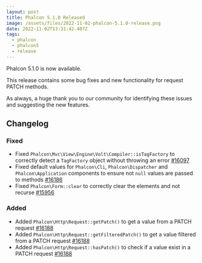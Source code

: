 ```yaml
---
layout: post
title: Phalcon 5.1.0 Released
image: /assets/files/2022-11-02-phalcon-5.1.0-release.png
date: 2022-11-02T13:31:42.407Z
tags:
  - phalcon
  - phalcon5
  - release
---
```

Phalcon 5.1.0 is now available.

<!--more-->

This release contains some bug fixes and new functionality for request PATCH methods.

As always, a huge thank you to our community for identifying these issues and suggesting the new features.

## Changelog

### Fixed
- Fixed `Phalcon\Mvc\View\Engine\Volt\Compiler::isTagFactory` to correctly detect a `TagFactory` object without throwing an error [#16097](https://github.com/phalcon/cphalcon/issues/16097)
- Fixed default values for `Phalcon\Cli`, `Phalcon\Dispatcher` and `Phalcon\Application` components to ensure not `null` values are passed to methods [#16186](https://github.com/phalcon/cphalcon/issues/16186)
- Fixed `Phalcon\Form::clear` to correctly clear the elements and not recurse [#15956](https://github.com/phalcon/cphalcon/issues/15956)

### Added
- Added `Phalcon\Http\Request::getPatch()` to get a value from a PATCH request [#16188](https://github.com/phalcon/cphalcon/issues/16188)
- Added `Phalcon\Http\Request::getFilteredPatch()` to get a value filtered from a PATCH request [#16188](https://github.com/phalcon/cphalcon/issues/16188)
- Added `Phalcon\Http\Request::hasPatch()` to check if a value exist in a PATCH request [#16188](https://github.com/phalcon/cphalcon/issues/16188)
